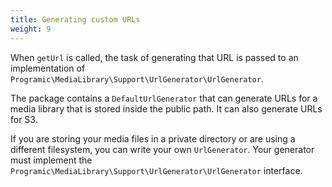 ```yaml
---
title: Generating custom URLs
weight: 9
---
```


When `getUrl` is called, the task of generating that URL is passed to an implementation of `Programic\MediaLibrary\Support\UrlGenerator\UrlGenerator`.

The package contains a `DefaultUrlGenerator` that can generate URLs for a media library that is stored inside the public path. It can also generate URLs for S3.

If you are storing your media files in a private directory or are using a different filesystem, you can write your own `UrlGenerator`. Your generator must implement the `Programic\MediaLibrary\Support\UrlGenerator\UrlGenerator` interface. 

